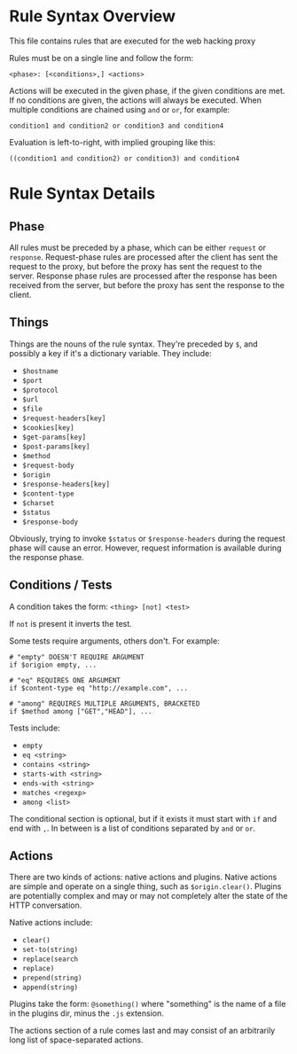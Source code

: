 Rule Syntax Overview
====================

This file contains rules that are executed for the web hacking proxy

Rules must be on a single line and follow the form:

    <phase>: [<conditions>,] <actions>

Actions will be executed in the given phase, if the given conditions are met. If no conditions are given, the actions will always be executed. When multiple conditions are chained using `and` or `or`, for example:

    condition1 and condition2 or condition3 and condition4

Evaluation is left-to-right, with implied grouping like this:

    ((condition1 and condition2) or condition3) and condition4

Rule Syntax Details
===================

Phase
-----

All rules must be preceded by a phase, which can be either `request` or `response`. Request-phase rules are processed after the client has sent the request to the proxy, but before the proxy has sent the request to the server. Response phase rules are processed after the response has been received from the server, but before the proxy has sent the response to the client.

Things
------

Things are the nouns of the rule syntax. They're preceded by `$`, and possibly a key if it's a dictionary variable. They include:

* `$hostname`
* `$port`
* `$protocol`
* `$url`
* `$file`
* `$request-headers[key]`
* `$cookies[key]`
* `$get-params[key]`
* `$post-params[key]`
* `$method`
* `$request-body`
* `$origin`
* `$response-headers[key]`
* `$content-type`
* `$charset`
* `$status`
* `$response-body`

Obviously, trying to invoke `$status` or `$response-headers` during the request phase will cause an error. However, request information is available during the response phase.

Conditions / Tests
----------

A condition takes the form: `<thing> [not] <test>`

If `not` is present it inverts the test.

Some tests require arguments, others don't. For example:

    # "empty" DOESN'T REQUIRE ARGUMENT
    if $origion empty, ...

    # "eq" REQUIRES ONE ARGUMENT
    if $content-type eq "http://example.com", ...

    # "among" REQUIRES MULTIPLE ARGUMENTS, BRACKETED
    if $method among ["GET","HEAD"], ...

Tests include:

* `empty`
* `eq <string>`
* `contains <string>`
* `starts-with <string>`
* `ends-with <string>`
* `matches <regexp>`
* `among <list>`

The conditional section is optional, but if it exists it must start with `if` and end with `,`. In between is a list of conditions separated by `and` or `or`.

Actions
-------

There are two kinds of actions: native actions and plugins. Native actions are simple and operate on a single thing, such as `$origin.clear()`. Plugins are potentially complex and may or may not completely alter the state of the HTTP conversation.

Native actions include:

* `clear()`
* `set-to(string)`
* `replace(search`
* `replace)`
* `prepend(string)`
* `append(string)`

Plugins take the form: `@something()` where "something" is the name of a file in the plugins dir, minus the `.js` extension.

The actions section of a rule comes last and may consist of an arbitrarily long list of space-separated actions.
